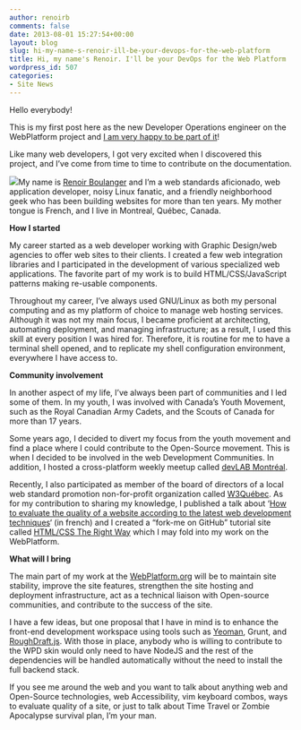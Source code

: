 ```yaml
---
author: renoirb
comments: false
date: 2013-08-01 15:27:54+00:00
layout: blog
slug: hi-my-name-s-renoir-ill-be-your-devops-for-the-web-platform
title: Hi, my name's Renoir. I'll be your DevOps for the Web Platform
wordpress_id: 507
categories:
- Site News
---
```


Hello everybody!

This is my first post here as the new Developer Operations engineer on the WebPlatform project and [I am very happy to be part of it](https://renoirboulanger.com/blog/2013/08/i-am-joining-w3c-to-work-on-the-webplatform-project/)!

Like many web developers, I got very excited when I discovered this project, and I’ve come from time to time to contribute on the documentation.

![](//www.gravatar.com/avatar/cbf8c9036c204fe85e15155f9d70faec?s=200)My name is [Renoir Boulanger](https://renoirboulanger.com/#is) and I’m a web standards aficionado, web application developer, noisy Linux fanatic, and a friendly neighborhood geek who has been building websites for more than ten years. My mother tongue is French, and I live in Montreal, Québec, Canada.

**How I started**

My career started as a web developer working with Graphic Design/web agencies to offer web sites to their clients. I created a few web integration libraries and I participated in the development of various specialized web applications. The favorite part of my work is to build HTML/CSS/JavaScript patterns making re-usable components.

Throughout my career, I’ve always used GNU/Linux as both my personal computing and as my platform of choice to manage web hosting services. Although it was not my main focus, I became proficient at architecting, automating deployment, and managing infrastructure; as a result, I used this skill at every position I was hired for. Therefore, it is routine for me to have a terminal shell opened, and to replicate my shell configuration environment, everywhere I have access to.

**Community involvement**

In another aspect of my life, I’ve always been part of communities and I led some of them. In my youth, I was involved with Canada’s Youth Movement, such as the Royal Canadian Army Cadets, and the Scouts of Canada for more than 17 years.

Some years ago, I decided to divert my focus from the youth movement and find a place where I could contribute to the Open-Source movement. This is when I decided to be involved in the web Development Communities. In addition, I hosted a cross-platform weekly meetup called [devLAB Montréal](http://www.webnotwar.ca/devlab-montreals-latest-developer-meetup/).

Recently, I also participated as member of the board of directors of a local web standard promotion non-for-profit organization called [W3Québec](http://w3qc.org/). As for my contribution to sharing my knowledge, I published a talk about ‘[How to evaluate the quality of a website according to the latest web development techniques](https://renoirboulanger.com/blog/2013/02/conference-comment-evaluer-la-qualite-dun-site-web-selon-les-techniques-dintegration-web-dactualite/)‘ (in french) and I created a “fork-me on GitHub” tutorial site called [HTML/CSS The Right Way](http://htmlcsstherightway.org/) which I may fold into my work on the WebPlatform.

**What will I bring**

The main part of my work at the [WebPlatform.org](http://webplatform.org/) will be to maintain site stability, improve the site features, strengthen the site hosting and deployment infrastructure, act as a technical liaison with Open-source communities, and contribute to the success of the site.

I have a few ideas, but one proposal that I have in mind is to enhance the front-end development workspace using tools such as [Yeoman](http://yeoman.io/), Grunt, and [RoughDraft.js](http://ndreckshage.github.io/roughdraft.js/). With those in place, anybody who is willing to contribute to the WPD skin would only need to have NodeJS and the rest of the dependencies will be handled automatically without the need to install the full backend stack.

If you see me around the web and you want to talk about anything web and Open-Source technologies, web Accessibility, vim keyboard combos, ways to evaluate quality of a site, or just to talk about Time Travel or Zombie Apocalypse survival plan, I’m your man.
